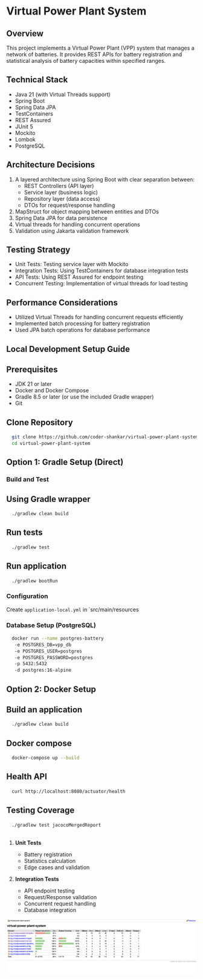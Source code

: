 # Virtual Power Plant System

## Overview

This project implements a Virtual Power Plant (VPP) system that manages a network of batteries. It
provides REST APIs for battery registration and statistical analysis of battery capacities within
specified ranges.

## Technical Stack

- Java 21 (with Virtual Threads support)
- Spring Boot
- Spring Data JPA
- TestContainers
- REST Assured
- JUnit 5
- Mockito
- Lombok
- PostgreSQL

## Architecture Decisions

1. A layered architecture using Spring Boot with clear separation between:
    - REST Controllers (API layer)
    - Service layer (business logic)
    - Repository layer (data access)
    - DTOs for request/response handling
2. MapStruct for object mapping between entities and DTOs
3. Spring Data JPA for data persistence
4. Virtual threads for handling concurrent operations
5. Validation using Jakarta validation framework

## Testing Strategy

- Unit Tests: Testing service layer with Mockito
- Integration Tests: Using TestContainers for database integration tests
- API Tests: Using REST Assured for endpoint testing
- Concurrent Testing: Implementation of virtual threads for load testing

## Performance Considerations

- Utilized Virtual Threads for handling concurrent requests efficiently
- Implemented batch processing for battery registration
- Used JPA batch operations for database performance

## Local Development Setup Guide

## Prerequisites

- JDK 21 or later
- Docker and Docker Compose
- Gradle 8.5 or later (or use the included Gradle wrapper)
- Git

## Clone Repository

```bash
  git clone https://github.com/coder-shankar/virtual-power-plant-system
  cd virtual-power-plant-system
```

## Option 1: Gradle Setup (Direct)

### Build and Test

## Using Gradle wrapper

```bash
  ./gradlew clean build
````

## Run tests

```bash
  ./gradlew test
````

## Run application

```bash
  ./gradlew bootRun
```

### Configuration

Create `application-local.yml` in `src/main/resources

### Database Setup (PostgreSQL)

```bash
  docker run --name postgres-battery
   -e POSTGRES_DB=vpp_db
   -e POSTGRES_USER=postgres
   -e POSTGRES_PASSWORD=postgres
   -p 5432:5432
   -d postgres:16-alpine
```

## Option 2: Docker Setup

## Build an application

```bash
  ./gradlew clean build
```

## Docker compose

```bash
  docker-compose up --build
```

## Health API
```bash
  curl http://localhost:8080/actuator/health
```

## Testing Coverage

```bash
  ./gradlew test jacocoMergedReport
  
```

1. **Unit Tests**
    - Battery registration
    - Statistics calculation
    - Edge cases and validation

2. **Integration Tests**
    - API endpoint testing
    - Request/Response validation
    - Concurrent request handling
    - Database integration



![jacoco-report.png](jacoco-report.png)